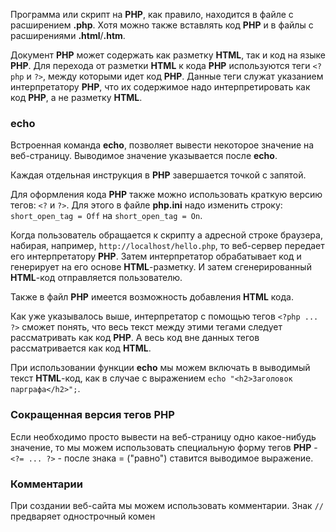 Программа или скрипт на **PHP**, как правило, находится в файле с расширением **.php**. Хотя можно также вставлять код **PHP** и в файлы с расширениями **.html**/**.htm**.

Документ **PHP** может содержать как разметку **HTML**, так и код на языке **PHP**. Для перехода от разметки **HTML** к кода **PHP** используются теги ```<?php``` и ```?>```, между которыми идет код **PHP**. Данные теги служат указанием интерпретатору **PHP**, что их содержимое надо интерпретировать как код **PHP**, а не разметку **HTML**.

### echo
Встроенная команда **echo**, позволяет вывести некоторое значение на веб-страницу. Выводимое значение указывается после **echo**.

Каждая отдельная инструкция в **PHP** завершается точкой с запятой.

Для оформления кода **PHP** также можно использовать краткую версию тегов: ```<?``` и ```?>```. Для этого в файле **php.ini** надо изменить строку: ```short_open_tag = Off``` на ```short_open_tag = On```.

Когда пользователь обращается к скрипту а адресной строке браузера, набирая, например, ```http://localhost/hello.php```, то веб-сервер передает его интерпретатору **PHP**. Затем интерпретатор обрабатывает код и генерирует на его основе **HTML**-разметку. И затем сгенерированный **HTML**-код отправляется пользователю.

Также в файл **PHP** имеется возможность добавления **HTML** кода. 

Как уже указывалось выше, интерпретатор с помощью тегов ```<?php ... ?>``` сможет понять, что весь текст между этими тегами следует рассматривать как код **PHP**. А весь код вне данных тегов рассматривается как код **HTML**.

При использовании функции **echo** мы можем включать в выводимый текст **HTML**-код, как в случае с выражением ```echo "<h2>Заголовок парграфа</h2>";```.

### Сокращенная версия тегов PHP
Если необходимо просто вывести на веб-страницу одно какое-нибудь значение, то мы можем использовать специальную форму тегов **PHP** - ```<?= ... ?>``` - после знака = ("равно") ставится выводимое выражение.

### Комментарии
При создании веб-сайта мы можем использовать комментарии.
Знак ```//``` предваряет однострочный комен 